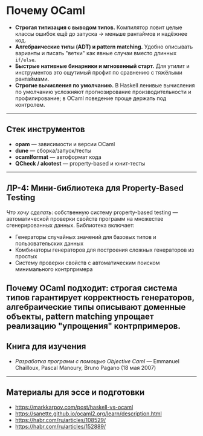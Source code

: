 # Почему **OCaml**

- **Строгая типизация с выводом типов.** Компилятор ловит целые классы ошибок ещё до запуска → меньше рантаймов и надёжнее код.
- **Алгебраические типы (ADT) и pattern matching.** Удобно описывать варианты и писать "ветки" как явные случаи вместо длинных `if/else`.
- **Быстрые нативные бинарники и мгновенный старт.** Для утилит и инструментов это ощутимый профит по сравнению с тяжёлыми рантаймами.
- **Строгие вычисления по умолчанию.** В Haskell ленивые вычисления по умолчанию усложняют прогнозирование производительности и профилирование; в OCaml поведение проще держать под контролем.

---

## Стек инструментов

- **opam** — зависимости и версии OCaml  
- **dune** — сборка/запуск/тесты  
- **ocamlformat** — автоформат кода  
- **QCheck / alcotest** — property-based и юнит-тесты

---

## ЛР-4: Мини-библиотека для Property-Based Testing

*Что хочу сделать*: собственную систему property-based testing — автоматической проверки свойств программ на множестве сгенерированных данных. Библиотека включает:

- Генераторы случайных значений для базовых типов и пользовательских данных
- Комбинаторы генераторов для построения сложных генераторов из простых
- Систему проверки свойств с автоматическим поиском минимального контрпримера
  
Почему OCaml подходит: строгая система типов гарантирует корректность генераторов, алгебраические типы описывают доменные объекты, pattern matching упрощает реализацию "упрощения" контрпримеров.
---

## Книга для изучения

- *Разработка программ с помощью Objective Caml* — Emmanuel Chailloux, Pascal Manoury, Bruno Pagano (18 мая 2007)

---

## Материалы для эссе и подготовки

- https://markkarpov.com/post/haskell-vs-ocaml  
- https://sanette.github.io/ocaml2.org/learn/description.html  
- https://habr.com/ru/articles/108529/  
- https://habr.com/ru/articles/152889/
